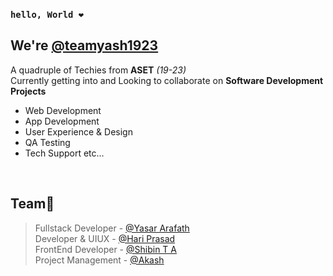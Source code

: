 ### `hello, World ❤️`<br>
## We're **[@teamyash1923](https://teamyash.herokuapp.com/)** <br>
 A quadruple of Techies from **ASET** *(19-23)* <br>
 Currently getting into and Looking to collaborate on **Software Development Projects** <br>
 - Web Development
 - App Development 
 - User Experience & Design 
 - QA Testing 
 - Tech Support etc...
<br>

## Team🦾
> Fullstack Developer - [@Yasar Arafath](https://github.com/yasar195) <br>
> Developer & UIUX - [@Hari Prasad](https://github.com/hariprasd) <br>
> FrontEnd Developer - [@Shibin T A](https://github.com/shibinashraf) <br>
> Project Management - [@Akash](#)

